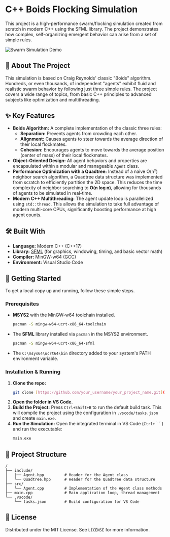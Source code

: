 # C++ Boids Flocking Simulation

This project is a high-performance swarm/flocking simulation created from scratch in modern C++ using the SFML library. The project demonstrates how complex, self-organizing emergent behavior can arise from a set of simple rules.

![Swarm Simulation Demo](demo.gif)

## 📜 About The Project

This simulation is based on Craig Reynolds' classic "Boids" algorithm. Hundreds, or even thousands, of independent "agents" exhibit fluid and realistic swarm behavior by following just three simple rules. The project covers a wide range of topics, from basic C++ principles to advanced subjects like optimization and multithreading.

## ✨ Key Features

* **Boids Algorithm:** A complete implementation of the classic three rules:
    * **Separation:** Prevents agents from crowding each other.
    * **Alignment:** Causes agents to steer towards the average direction of their local flockmates.
    * **Cohesion:** Encourages agents to move towards the average position (center of mass) of their local flockmates.
* **Object-Oriented Design:** All agent behaviors and properties are encapsulated within a modular and manageable `Agent` class.
* **Performance Optimization with a Quadtree:** Instead of a naive O(n²) neighbor search algorithm, a Quadtree data structure was implemented from scratch to efficiently partition the 2D space. This reduces the time complexity of neighbor searching to **O(n log n)**, allowing for thousands of agents to be simulated in real-time.
* **Modern C++ Multithreading:** The agent update loop is parallelized using `std::thread`. This allows the simulation to take full advantage of modern multi-core CPUs, significantly boosting performance at high agent counts.

## 🛠️ Built With

* **Language:** Modern C++ (C++17)
* **Library:** [SFML](https://www.sf-ml.org/) (for graphics, windowing, timing, and basic vector math)
* **Compiler:** MinGW-w64 (GCC)
* **Environment:** Visual Studio Code

## 🚀 Getting Started

To get a local copy up and running, follow these simple steps.

### Prerequisites

* **MSYS2** with the MinGW-w64 toolchain installed.
    ```sh
    pacman -S mingw-w64-ucrt-x86_64-toolchain
    ```
* The **SFML** library installed via `pacman` in the MSYS2 environment.
    ```sh
    pacman -S mingw-w64-ucrt-x86_64-sfml
    ```
* The `C:\msys64\ucrt64\bin` directory added to your system's PATH environment variable.

### Installation & Running

1.  **Clone the repo:**
    ```sh
    git clone [https://github.com/your_username/your_project_name.git](https://github.com/your_username/your_project_name.git)
    ```
2.  **Open the folder in VS Code.**
3.  **Build the Project:**
    Press `Ctrl+Shift+B` to run the default build task. This will compile the project using the configuration in `.vscode/tasks.json` and create `main.exe`.
4.  **Run the Simulation:**
    Open the integrated terminal in VS Code (`Ctrl+` \` ``) and run the executable:
    ```sh
    main.exe
    ```

## 📂 Project Structure

```
/
├── include/
│   ├── Agent.hpp         # Header for the Agent class
│   └── Quadtree.hpp      # Header for the Quadtree data structure
├── src/
│   └── Agent.cpp         # Implementation of the Agent class methods
├── main.cpp              # Main application loop, thread management
└── .vscode/
    └── tasks.json        # Build configuration for VS Code
```

## 📄 License

Distributed under the MIT License. See `LICENSE` for more information.